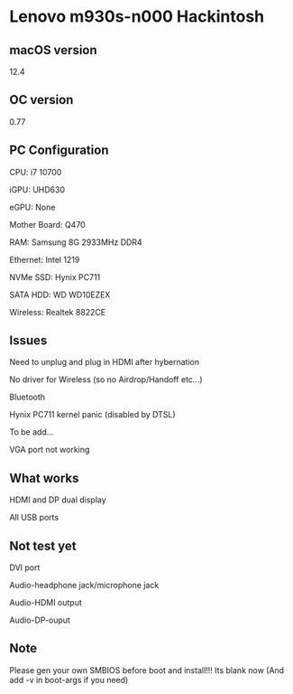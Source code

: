 # Lenovo m930s-n000 Hackintosh

## macOS version
12.4

## OC version
0.77

## PC Configuration
CPU: i7 10700

iGPU: UHD630

eGPU: None

Mother Board: Q470

RAM: Samsung 8G 2933MHz DDR4

Ethernet: Intel 1219

NVMe SSD: Hynix PC711

SATA HDD: WD WD10EZEX

Wireless: Realtek 8822CE

## Issues
Need to unplug and plug in HDMI after hybernation

No driver for Wireless (so no Airdrop/Handoff etc...)

Bluetooth

Hynix PC711 kernel panic (disabled by DTSL)

To be add...

VGA port not working

## What works
HDMI and DP dual display

All USB ports

## Not test yet
DVI port

Audio-headphone jack/microphone jack

Audio-HDMI output

Audio-DP-ouput

## Note
Please gen your own SMBIOS before boot and install!!! Its blank now (And add -v in boot-args if you need)

